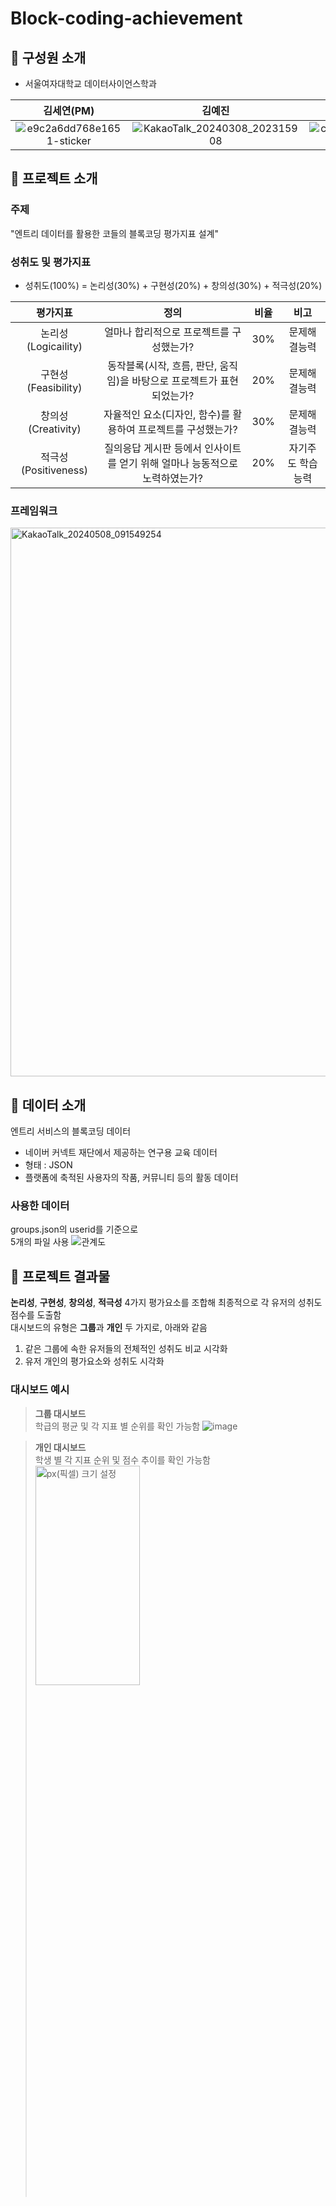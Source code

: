 # Block-coding-achievement

## 📌 구성원 소개
- 서울여자대학교 데이터사이언스학과

| 김세연(PM) | 김예진 | 김은수 | 채규현 | 최덕우 |
| :---: | :---: | :---: | :---: | :---: |
|  ![e9c2a6dd768e1651-sticker](https://github.com/seyeon78/Block-coding-achievement/assets/150774437/ebba0c27-938e-4faa-9418-2d4277b41ad4) | ![KakaoTalk_20240308_202315908](https://github.com/seyeon78/Block-coding-achievement/assets/150774446/0900132e-fbd8-4bb9-a05f-0fb93d2bc419) | ![cd6c80c19699a79b-sticker](https://github.com/seyeon78/Block-coding-achievement/assets/150774437/9baa5818-8bdb-4ee1-91a8-8f2780980be5) | ![image](https://github.com/seyeon78/Block-coding-achievement/assets/150774437/f6ab3bf7-c78b-4cb4-8b66-2a133290acf1) | ![31c12797f97016ae-sticker](https://github.com/seyeon78/Block-coding-achievement/assets/150774437/9e22a6ec-5cbd-4ff7-a99a-fe039e5d46e9) |

## 📌 프로젝트 소개
### 주제
"엔트리 데이터를 활용한 코들의 블록코딩 평가지표 설계"

### 성취도 및 평가지표
- 성취도(100%) = 논리성(30%) + 구현성(20%) + 창의성(30%) + 적극성(20%)

|평가지표|정의|비율|비고|
|:---:|:---:|:---:|:---:|
|논리성(Logicaility)|얼마나 합리적으로 프로젝트를 구성했는가?|30%|문제해결능력|
|구현성(Feasibility)|동작블록(시작, 흐름, 판단, 움직임)을 바탕으로 프로젝트가 표현되었는가?|20%|문제해결능력|
|창의성(Creativity)|자율적인 요소(디자인, 함수)를 활용하여 프로젝트를 구성했는가?|30%|문제해결능력|
|적극성(Positiveness)|질의응답 게시판 등에서 인사이트를 얻기 위해 얼마나 능동적으로 노력하였는가?|20%|자기주도 학습능력|

### 프레임워크
<img width="878" alt="KakaoTalk_20240508_091549254" src="https://github.com/seyeon78/Block-coding-achievement/assets/150774446/3abd42ce-eb26-4ddc-872e-4a7aad4cc096">

## 📌 데이터 소개
엔트리 서비스의 블록코딩 데이터
- 네이버 커넥트 재단에서 제공하는 연구용 교육 데이터
- 형태 : JSON
- 플랫폼에 축적된 사용자의 작품, 커뮤니티 등의 활동 데이터

### 사용한 데이터
groups.json의 userid를 기준으로\
5개의 파일 사용
![관계도](https://github.com/seyeon78/Block-coding-achievement/assets/150774437/d8f0e661-5167-4b0b-8ee7-0513f87b3abc)


## 📌 프로젝트 결과물
**논리성**, **구현성**, **창의성**, **적극성** 4가지 평가요소를 조합해 최종적으로 각 유저의 성취도 점수를 도출함\
대시보드의 유형은 **그룹**과 **개인** 두 가지로, 아래와 같음
1. 같은 그룹에 속한 유저들의 전체적인 성취도 비교 시각화
2. 유저 개인의 평가요소와 성취도 시각화
### 대시보드 예시

> **그룹 대시보드**\
> 학급의 평균 및 각 지표 별 순위를 확인 가능함
> ![image](https://github.com/seyeon78/Block-coding-achievement/assets/150774437/6078e39d-b167-42d5-9b8c-ef86f9e5b5a2)

> **개인 대시보드**\
> 학생 별  각 지표 순위 및 점수 추이를 확인 가능함
> <br>
> <img src="https://github.com/seyeon78/Block-coding-achievement/assets/150774437/9c9589d3-ca38-437d-a6e8-bcc539dd43a1.jpg" width="60%" height="30%" title="px(픽셀) 크기 설정" >

